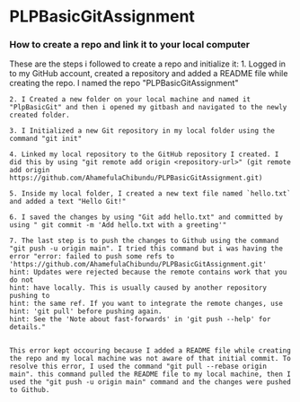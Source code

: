 # PLPBasicGitAssignment

### How to create a repo and link it to your local computer

These are the steps i followed to create a repo and initialize it:
    1. Logged in to my GitHub account, created a repository and added a README file while creating the repo. I named the repo "PLPBasicGitAssignment"

    2. I Created a new folder on your local machine and named it "PlpBasicGit" and then i opened my gitbash and navigated to the newly created folder.

    3. I Initialized a new Git repository in my local folder using the command "git init"

    4. Linked my local repository to the GitHub repository I created. I did this by using "git remote add origin <repository-url>" (git remote add origin https://github.com/AhamefulaChibundu/PLPBasicGitAssignment.git)

    5. Inside my local folder, I created a new text file named `hello.txt` and added a text "Hello Git!"

    6. I saved the changes by using "Git add hello.txt" and committed by using " git commit -m 'Add hello.txt with a greeting'"

    7. The last step is to push the changes to Github using the command "git push -u origin main". I tried this command but i was having the error "error: failed to push some refs to 'https://github.com/AhamefulaChibundu/PLPBasicGitAssignment.git'
    hint: Updates were rejected because the remote contains work that you do not
    hint: have locally. This is usually caused by another repository pushing to
    hint: the same ref. If you want to integrate the remote changes, use
    hint: 'git pull' before pushing again.
    hint: See the 'Note about fast-forwards' in 'git push --help' for details."


    This error kept occouring because I added a README file while creating the repo and my local machine was not aware of that initial commit. To resolve this error, I used the command "git pull --rebase origin main". this command pulled the README file to my local machine, then I used the "git push -u origin main" command and the changes were pushed to Github.